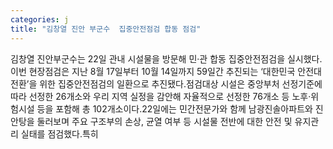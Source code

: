```yaml
---
categories: j
title: "김창열 진안 부군수  집중안전점검 합동 점검"
---
```

김창열 진안부군수는 22일 관내 시설물을 방문해 민·관 합동 집중안전점검을 실시했다.이번 현장점검은 지난 8월 17일부터 10월 14일까지 59일간 추진되는 ‘대한민국 안전대전환’을 위한 집중안전점검의 일환으로 추진됐다.점검대상 시설은 중앙부처 선정기준에 따라 선정한 26개소와 우리 지역 실정을 감안해 자율적으로 선정한 76개소 등 노후·위험시설 등을 포함해 총 102개소이다.22일에는 민간전문가와 함께 남광진솔아파트와 진안탕을 둘러보며 주요 구조부의 손상, 균열 여부 등 시설물 전반에 대한 안전 및 유지관리 실태를 점검했다.특히